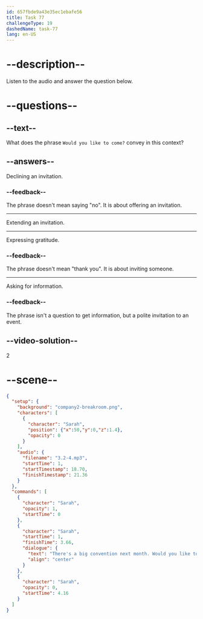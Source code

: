```yaml
---
id: 657fbde9a43e35ec1ebafe56
title: Task 77
challengeType: 19
dashedName: task-77
lang: en-US
---
```


<!-- (Audio) Sarah: There's a big convention next month. Would you like to come? -->

# --description--

Listen to the audio and answer the question below.

# --questions--

## --text--

What does the phrase `Would you like to come?` convey in this context?

## --answers--

Declining an invitation.

### --feedback--

The phrase doesn't mean saying "no". It is about offering an invitation.

---

Extending an invitation.

---

Expressing gratitude.

### --feedback--

The phrase doesn't mean "thank you". It is about inviting someone.

---

Asking for information.

### --feedback--

The phrase isn't a question to get information, but a polite invitation to an event.

## --video-solution--

2

# --scene--

```json
{
  "setup": {
    "background": "company2-breakroom.png",
    "characters": [
      {
        "character": "Sarah",
        "position": {"x":50,"y":0,"z":1.4},
        "opacity": 0
      }
    ],
    "audio": {
      "filename": "3.2-4.mp3",
      "startTime": 1,
      "startTimestamp": 18.70,
      "finishTimestamp": 21.36
    }
  },
  "commands": [
    {
      "character": "Sarah",
      "opacity": 1,
      "startTime": 0
    },
    {
      "character": "Sarah",
      "startTime": 1,
      "finishTime": 3.66,
      "dialogue": {
        "text": "There's a big convention next month. Would you like to come?",
        "align": "center"
      }
    },
    {
      "character": "Sarah",
      "opacity": 0,
      "startTime": 4.16
    }
  ]
}
```

